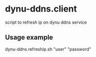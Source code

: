 # dynu-ddns.client
script to refresh ip on dynu ddns service

## Usage example

dynu-ddns.refreship.sh "user" "password"

